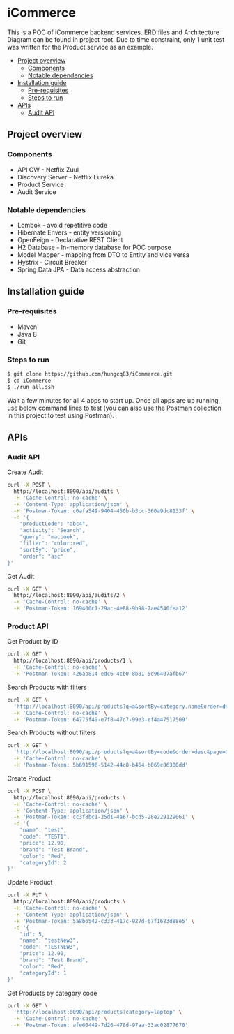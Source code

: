 # iCommerce

This is a POC of iCommerce backend services. ERD files and Architecture Diagram can be found in project root. Due to time constraint, only 1 unit test was written for the Product service as an example. 

- [Project overview](#project-overview)
  * [Components](#components)
  * [Notable dependencies](#notable-dependencies)
- [Installation guide](#installation-guide)
  * [Pre-requisites](#pre-requisites)
  * [Steps to run](#Steps-to-run)
- [APIs](#apis)
  * [Audit API](#audit-api)


## Project overview
### Components
- API GW - Netflix Zuul
- Discovery Server - Netflix Eureka
- Product Service
- Audit Service

### Notable dependencies
- Lombok - avoid repetitive code
- Hibernate Envers - entity versioning
- OpenFeign - Declarative REST Client
- H2 Database - In-memory database for POC purpose
- Model Mapper - mapping from DTO to Entity and vice versa
- Hystrix - Circuit Breaker
- Spring Data JPA - Data access abstraction

## Installation guide
### Pre-requisites
- Maven
- Java 8
- Git

### Steps to run
```sh
$ git clone https://github.com/hungcq83/iCommerce.git
$ cd iCommerce
$ ./run_all.ssh
```
Wait a few minutes for all 4 apps to start up. Once all apps are up running, use below command lines to test (you can also use the Postman collection in this project to test using Postman).

## APIs
### Audit API
Create Audit
```sh
curl -X POST \
  http://localhost:8090/api/audits \
  -H 'Cache-Control: no-cache' \
  -H 'Content-Type: application/json' \
  -H 'Postman-Token: c0afa549-9404-450b-b3cc-360a9dc8133f' \
  -d '{
	"productCode": "abc4",
	"activity": "Search",
	"query": "macbook",
	"filter": "color:red",
	"sortBy": "price",
	"order": "asc"
}'
```
Get Audit
```sh
curl -X GET \
  http://localhost:8090/api/audits/2 \
  -H 'Cache-Control: no-cache' \
  -H 'Postman-Token: 169400c1-29ac-4e88-9b98-7ae4540fea12'
```
### Product API
Get Product by ID
```sh
curl -X GET \
  http://localhost:8090/api/products/1 \
  -H 'Cache-Control: no-cache' \
  -H 'Postman-Token: 426ab814-edc6-4cb0-8b81-5d96407afb67'
```
Search Products with filters
```sh
curl -X GET \
  'http://localhost:8090/api/products?q=a&sortBy=category.name&order=desc&filter=brand:apple' \
  -H 'Cache-Control: no-cache' \
  -H 'Postman-Token: 64775f49-e7f8-47c7-99e3-ef4a47517509'
```
Search Products without filters
```sh
curl -X GET \
  'http://localhost:8090/api/products?q=a&sortBy=code&order=desc&page=0' \
  -H 'Cache-Control: no-cache' \
  -H 'Postman-Token: 5b691596-5142-44c8-b464-b069c06300dd'
```
Create Product
```sh
curl -X POST \
  http://localhost:8090/api/products \
  -H 'Cache-Control: no-cache' \
  -H 'Content-Type: application/json' \
  -H 'Postman-Token: cc3f8bc1-25d1-4a67-bcd5-28e229129061' \
  -d '{
	"name": "test",
	"code": "TEST1",
	"price": 12.90,
	"brand": "Test Brand",
	"color": "Red",
	"categoryId": 2
}'
```
Update Product
```sh
curl -X PUT \
  http://localhost:8090/api/products \
  -H 'Cache-Control: no-cache' \
  -H 'Content-Type: application/json' \
  -H 'Postman-Token: 5a8b6542-c333-417c-927d-67f1683d88e5' \
  -d '{
	"id": 5,
	"name": "testNew3",
	"code": "TESTNEW3",
	"price": 12.90,
	"brand": "Test Brand",
	"color": "Red",
	"categoryId": 1
}'
```
Get Products by category code
```sh
curl -X GET \
  'http://localhost:8090/api/products?category=laptop' \
  -H 'Cache-Control: no-cache' \
  -H 'Postman-Token: afe60449-7d26-478d-97aa-33ac02877670'
```

